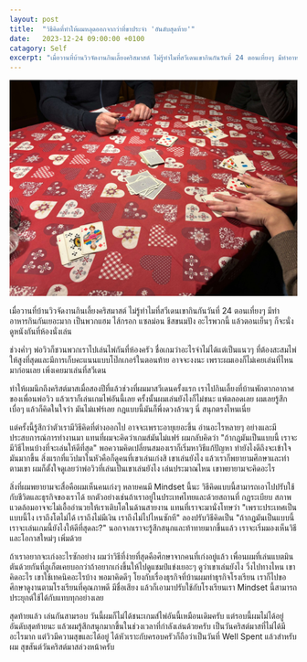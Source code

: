 ```yaml
---
layout: post
title:  "วิธีคิดที่ทำให้ผมหลุดออกจากว่าที่ขาประจำ 'อันดับสุดท้าย'"
date:   2023-12-24 09:00:00 +0100
catagory: Self
excerpt: "เมื่อวานที่บ้านวิวจัดงานกินเลี้ยงคริสมาสต์ ไม่รู้ทำไมที่สวีเดนเขากินกันวันที่ 24 ตอนเที่ยงๆ มีทำอาหารกินกันเยอะมาก เป็นพวกแฮม ไส้กรอก แซลม่อน ชีสขนมปัง อะไรพวกนี้ แล้วตอนเย็นๆ ก็จะนั่งดูหนังกันที่ห้องนั่งเล่น"
---
```

![Chirstmas Day at Sweden](/images/chirstmas-games.jpg)

เมื่อวานที่บ้านวิวจัดงานกินเลี้ยงคริสมาสต์ ไม่รู้ทำไมที่สวีเดนเขากินกันวันที่ 24 ตอนเที่ยงๆ มีทำอาหารกินกันเยอะมาก เป็นพวกแฮม ไส้กรอก แซลม่อน ชีสขนมปัง อะไรพวกนี้ แล้วตอนเย็นๆ ก็จะนั่งดูหนังกันที่ห้องนั่งเล่น

ช่วงค่ำๆ พ่อวิวก็ชวนพวกเราไปเล่นไพ่กันที่ห้องครัว ชื่อเกมว่าอะไรจำไม่ได้แต่เป็นแนวๆ ที่ต้องสะสมไพ่ให้สูงที่สุดและมีการเก็บคะแนนแบบโป๊กเกอร์ในตอนท้าย อาจจะงงนะ เพราะผมเองก็ไม่เคยเล่นที่ไหนมาก่อนเลย เพิ่งเคยมาเล่นที่สวีเดน

ทำให้ผมนึกถึงคริสต์มาสเมื่อสองปีที่แล้วช่วงที่ผมมาสวีเดนครั้งแรก เราไปกินเลี้ยงที่บ้านพักตากอากาศของเพื่อนพ่อวิว แล้วเราก็เล่นเกมไพ่อันนี้เลย ครั้งนั้นผมเล่นยังไงก็ไม่ชนะ แพ้ตลอดเลย ผมเลยรู้สึกเบื่อๆ แล้วก็คิดในใจว่า มันไม่แฟร์เลย กฎแบบนี้มันก็พึ่งดวงล้วนๆ นี่ สนุกตรงไหนเนี่ย

แต่ครั้งนี้รู้สึกว่าตัวเรามีวิธีคิดที่ต่างออกไป อาจจะเพราะอายุเยอะขึ้น อ่านอะไรหลายๆ อย่างและมีประสบการณ์การทำงานมา แทนที่ผมจะคิดว่าเกมส์มันไม่แฟร์ ผมกลับคิดว่า "ถ้ากฎมันเป็นแบบนี้ เราจะมีวิธีไหนบ้างที่จะเล่นให้ดีที่สุด" พอความคิดเปลี่ยนสมองเราก็เริ่มหาวิธีแก้ปัญหา ทำยังไงดีถึงจะเข้าใจมันมากขึ้น สิ่งแรกที่แว๊ปมาในหัวคือก็ดูคนที่เขาเล่นเก่งสิ เขาเล่นยังไง แล้วเราก็พยายามศึกษาและทำตามเขา ผมก็ตั้งใจดูเลยว่าพ่อวิวที่เล่นเป็นเขาเล่นยังไง เล่นประมาณไหน เขาพยายามจะคิดอะไร

สิ่งที่ผมพยายามจะสื่อคือผมเห็นคนเก่งๆ หลายคนมี Mindset นี้นะ วิธีคิดแบบนี้สามารถเอาไปปรับใช้กับชีวิตและธุรกิจของเราได้ ยกตัวอย่างเช่นถ้าเราอยู่ในประเทศไทยและด้วยสถานที่ กฎระเบียบ สภาพแวดล้อมอาจจะไม่เอื้ออำนวยให้เราเติบโตในด้านสายงาน แทนที่เราจะมานั่งโทษว่า "เพราะประเทศเป็นแบบนี้ไง เราถึงโตไม่ได้ เราถึงไม่มีเงิน เราถึงไม่ไปไหนซักที" ลองปรับวิธีคิดเป็น "ถ้ากฎมันเป็นแบบนี้ เราจะเล่นเกมนี้ยังไงให้ดีที่สุดละ?" นอกจากเราจะรู้สึกสนุกและท้าทายมากขึ้นแล้ว เราจะเริ่มมองเห็นวิธีและโอกาสใหม่ๆ เพิ่มด้วย

ถ้าเราอยากจะเก่งอะไรซักอย่าง ผมว่าวิธีที่ง่ายที่สุดคือศึกษาจากคนที่เก่งอยู่แล้ว เพื่อนผมที่เล่นแบตมินตันด้วยกันที่ภูเก็ตเคยบอกว่าถ้าอยากเก่งขึ้นให้ไปดูแชมป์แข่งเยอะๆ ดูว่าเขาเล่นยังไง วิ่งไปทางไหน เขาคิดอะไร เขาใช้เทคนิคอะไรบ้าง พอมาคิดดีๆ โยงกับเรื่องธุรกิจที่บ้านผมทำธุรกิจโรงเรียน เราก็ไปขอศึกษาดูงานตามโรงเรียนที่คุณภาพดี มีชื่อเสียง แล้วก็เอามาปรับใช้กับโรงเรียนเรา Mindset นี้สามารถประยุกต์ใช้ได้กับแทบทุกอย่างเลย

สุดท้ายแล้ว เล่นกันสามรอบ วันนี้ผมก็ไม่ได้ชนะเกมส์ไพ่อันนี้เหมือนเดิมครับ แต่รอบนี้ผมไม่ได้อยู่อันดับสุดท้ายนะ แล้วผมรู้สึกสนุกมากขึ้นในช่วงเวลาที่กำลังเล่นด้วยครับ เป็นวันคริสต์มาสที่ไม่ได้มีอะไรมาก แต่วิวมีความสุขและได้อยู่ ได้หัวเราะกับครอบครัวก็ถือว่าเป็นวันที่ Well Spent แล้วสำหรับผม สุขสันต์วันคริสต์มาสล่วงหน้าครับ
